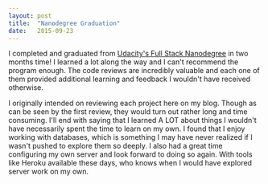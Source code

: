 ```yaml
---
layout: post
title:  "Nanodegree Graduation"
date:   2015-09-23
---
```


I completed and graduated from [Udacity's Full Stack Nanodegree][1] in two months
time! I learned a lot along the way and I can't recommend the program enough.
The code reviews are incredibly valuable and each one of them provided
additional learning and feedback I wouldn't have received otherwise.

I originally intended on reviewing each project here on my blog. Though as can
be seen by the first review, they would turn out rather long and time consuming.
I'll end with saying that I learned A LOT about things I wouldn't have
necessarily spent the time to learn on my own. I found that I enjoy working with
databases, which is something I may have never realized if I wasn't pushed to
explore them so deeply. I also had a great time configuring my own
server and look forward to doing so again. With tools like Heroku available
these days, who knows when I would have explored server work on my own.

[1]: https://www.udacity.com/course/full-stack-web-developer-nanodegree--nd004
